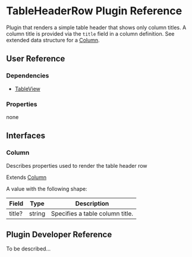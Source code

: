 # TableHeaderRow Plugin Reference

Plugin that renders a simple table header that shows only column titles. A column title is provided via the `title` field in a column definition. See extended data structure for a [Column](#column).

## User Reference

### Dependencies

- [TableView](table-view.md)

### Properties

none

## Interfaces

### Column

Describes properties used to render the table header row

Extends [Column](datagrid.md#column)

A value with the following shape:

Field | Type | Description
------|------|------------
title? | string | Specifies a table column title.

## Plugin Developer Reference

To be described...
